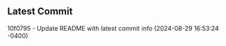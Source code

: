 
## Latest Commit
10f0795 - Update README with latest commit info (2024-08-29 16:53:24 -0400) <Yunxi-Zhou>
